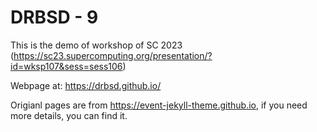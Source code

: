 # DRBSD - 9
This is the demo of workshop of SC 2023 (https://sc23.supercomputing.org/presentation/?id=wksp107&sess=sess106)

Webpage at: https://drbsd.github.io/

Origianl pages are from  https://event-jekyll-theme.github.io, if you need more details, you can find it.

